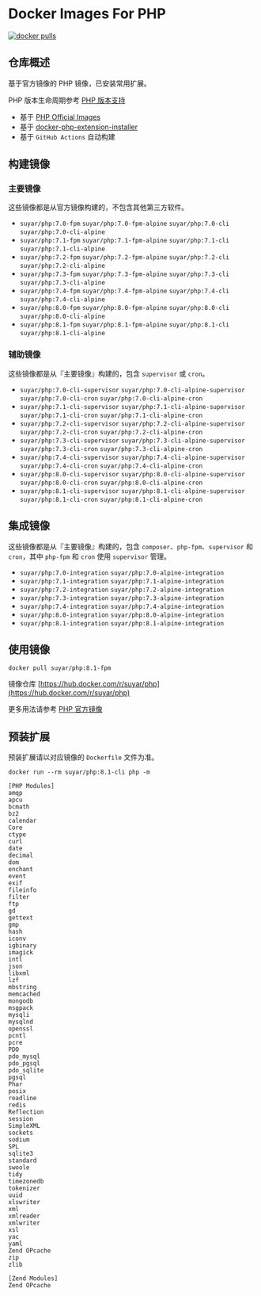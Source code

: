 # Docker Images For PHP

[![docker pulls](https://img.shields.io/docker/pulls/suyar/php)](https://hub.docker.com/r/suyar/php)

## 仓库概述

基于官方镜像的 PHP 镜像，已安装常用扩展。

PHP 版本生命周期参考 [PHP 版本支持](https://www.php.net/supported-versions.php)

- 基于 [PHP Official Images](https://hub.docker.com/_/php)
- 基于 [docker-php-extension-installer](https://github.com/mlocati/docker-php-extension-installer)
- 基于 `GitHub Actions` 自动构建

## 构建镜像

### 主要镜像

这些镜像都是从官方镜像构建的，不包含其他第三方软件。

- `suyar/php:7.0-fpm` `suyar/php:7.0-fpm-alpine` `suyar/php:7.0-cli` `suyar/php:7.0-cli-alpine`
- `suyar/php:7.1-fpm` `suyar/php:7.1-fpm-alpine` `suyar/php:7.1-cli` `suyar/php:7.1-cli-alpine`
- `suyar/php:7.2-fpm` `suyar/php:7.2-fpm-alpine` `suyar/php:7.2-cli` `suyar/php:7.2-cli-alpine`
- `suyar/php:7.3-fpm` `suyar/php:7.3-fpm-alpine` `suyar/php:7.3-cli` `suyar/php:7.3-cli-alpine`
- `suyar/php:7.4-fpm` `suyar/php:7.4-fpm-alpine` `suyar/php:7.4-cli` `suyar/php:7.4-cli-alpine`
- `suyar/php:8.0-fpm` `suyar/php:8.0-fpm-alpine` `suyar/php:8.0-cli` `suyar/php:8.0-cli-alpine`
- `suyar/php:8.1-fpm` `suyar/php:8.1-fpm-alpine` `suyar/php:8.1-cli` `suyar/php:8.1-cli-alpine`

### 辅助镜像

这些镜像都是从『主要镜像』构建的，包含 `supervisor` 或 `cron`。

- `suyar/php:7.0-cli-supervisor` `suyar/php:7.0-cli-alpine-supervisor` `suyar/php:7.0-cli-cron` `suyar/php:7.0-cli-alpine-cron`
- `suyar/php:7.1-cli-supervisor` `suyar/php:7.1-cli-alpine-supervisor` `suyar/php:7.1-cli-cron` `suyar/php:7.1-cli-alpine-cron`
- `suyar/php:7.2-cli-supervisor` `suyar/php:7.2-cli-alpine-supervisor` `suyar/php:7.2-cli-cron` `suyar/php:7.2-cli-alpine-cron`
- `suyar/php:7.3-cli-supervisor` `suyar/php:7.3-cli-alpine-supervisor` `suyar/php:7.3-cli-cron` `suyar/php:7.3-cli-alpine-cron`
- `suyar/php:7.4-cli-supervisor` `suyar/php:7.4-cli-alpine-supervisor` `suyar/php:7.4-cli-cron` `suyar/php:7.4-cli-alpine-cron`
- `suyar/php:8.0-cli-supervisor` `suyar/php:8.0-cli-alpine-supervisor` `suyar/php:8.0-cli-cron` `suyar/php:8.0-cli-alpine-cron`
- `suyar/php:8.1-cli-supervisor` `suyar/php:8.1-cli-alpine-supervisor` `suyar/php:8.1-cli-cron` `suyar/php:8.1-cli-alpine-cron`

## 集成镜像

这些镜像都是从『主要镜像』构建的，包含 `composer`、`php-fpm`、`supervisor` 和 `cron`，其中 `php-fpm` 和 `cron` 使用 `supervisor` 管理。

- `suyar/php:7.0-integration` `suyar/php:7.0-alpine-integration`
- `suyar/php:7.1-integration` `suyar/php:7.1-alpine-integration`
- `suyar/php:7.2-integration` `suyar/php:7.2-alpine-integration`
- `suyar/php:7.3-integration` `suyar/php:7.3-alpine-integration`
- `suyar/php:7.4-integration` `suyar/php:7.4-alpine-integration`
- `suyar/php:8.0-integration` `suyar/php:8.0-alpine-integration`
- `suyar/php:8.1-integration` `suyar/php:8.1-alpine-integration`

## 使用镜像

```
docker pull suyar/php:8.1-fpm
```

镜像仓库 [https://hub.docker.com/r/suyar/php](https://hub.docker.com/r/suyar/php)

更多用法请参考 [PHP 官方镜像](https://hub.docker.com/_/php)

## 预装扩展

预装扩展请以对应镜像的 `Dockerfile` 文件为准。

```
docker run --rm suyar/php:8.1-cli php -m

[PHP Modules]
amqp
apcu
bcmath
bz2
calendar
Core
ctype
curl
date
decimal
dom
enchant
event
exif
fileinfo
filter
ftp
gd
gettext
gmp
hash
iconv
igbinary
imagick
intl
json
libxml
lzf
mbstring
memcached
mongodb
msgpack
mysqli
mysqlnd
openssl
pcntl
pcre
PDO
pdo_mysql
pdo_pgsql
pdo_sqlite
pgsql
Phar
posix
readline
redis
Reflection
session
SimpleXML
sockets
sodium
SPL
sqlite3
standard
swoole
tidy
timezonedb
tokenizer
uuid
xlswriter
xml
xmlreader
xmlwriter
xsl
yac
yaml
Zend OPcache
zip
zlib

[Zend Modules]
Zend OPcache
```
